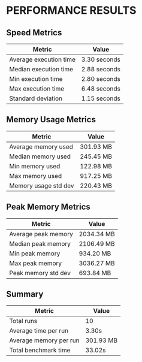 # PERFORMANCE RESULTS

## Speed Metrics
| Metric | Value |
|--------|--------|
| Average execution time | 3.30 seconds |
| Median execution time | 2.88 seconds |
| Min execution time | 2.80 seconds |
| Max execution time | 6.48 seconds |
| Standard deviation | 1.15 seconds |

## Memory Usage Metrics
| Metric | Value |
|--------|--------|
| Average memory used | 301.93 MB |
| Median memory used | 245.45 MB |
| Min memory used | 122.98 MB |
| Max memory used | 917.25 MB |
| Memory usage std dev | 220.43 MB |

## Peak Memory Metrics
| Metric | Value |
|--------|--------|
| Average peak memory | 2034.34 MB |
| Median peak memory | 2106.49 MB |
| Min peak memory | 934.20 MB |
| Max peak memory | 3036.27 MB |
| Peak memory std dev | 693.84 MB |

## Summary
| Metric | Value |
|--------|--------|
| Total runs | 10 |
| Average time per run | 3.30s |
| Average memory per run | 301.93 MB |
| Total benchmark time | 33.02s |

